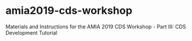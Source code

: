 # amia2019-cds-workshop
Materials and Instructions for the AMIA 2019 CDS Workshop - Part III: CDS Development Tutorial
